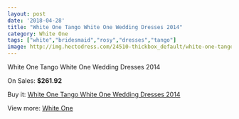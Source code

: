 ```yaml
---
layout: post
date: '2018-04-28'
title: "White One Tango White One Wedding Dresses 2014"
category: White One
tags: ["white","bridesmaid","rosy","dresses","tango"]
image: http://img.hectodress.com/24510-thickbox_default/white-one-tango-white-one-wedding-dresses-2014.jpg
---
```

White One Tango White One Wedding Dresses 2014

On Sales: **$261.92**
<a href="https://www.hectodress.com/white-one/11258-white-one-tango-white-one-wedding-dresses-2014.html"><amp-img layout="responsive" width="600" height="600" src="//img.hectodress.com/24510-thickbox_default/white-one-tango-white-one-wedding-dresses-2014.jpg" alt="White One Tango White One Wedding Dresses 2014 0" /></a>
<a href="https://www.hectodress.com/white-one/11258-white-one-tango-white-one-wedding-dresses-2014.html"><amp-img layout="responsive" width="600" height="600" src="//img.hectodress.com/24512-thickbox_default/white-one-tango-white-one-wedding-dresses-2014.jpg" alt="White One Tango White One Wedding Dresses 2014 1" /></a>
<a href="https://www.hectodress.com/white-one/11258-white-one-tango-white-one-wedding-dresses-2014.html"><amp-img layout="responsive" width="600" height="600" src="//img.hectodress.com/24511-thickbox_default/white-one-tango-white-one-wedding-dresses-2014.jpg" alt="White One Tango White One Wedding Dresses 2014 2" /></a>

Buy it: [White One Tango White One Wedding Dresses 2014](https://www.hectodress.com/white-one/11258-white-one-tango-white-one-wedding-dresses-2014.html "White One Tango White One Wedding Dresses 2014")

View more: [White One](https://www.hectodress.com/177-white-one "White One")